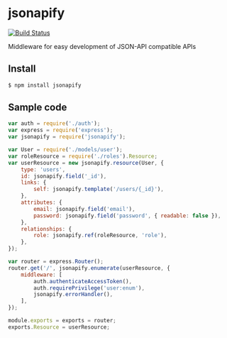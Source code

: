 # jsonapify

[![Build Status](https://travis-ci.org/alex94puchades/jsonapify.svg?branch=master)](https://travis-ci.org/alex94puchades/jsonapify)

Middleware for easy development of JSON-API compatible APIs

## Install

```bash
$ npm install jsonapify
```

## Sample code

```js
var auth = require('./auth');
var express = require('express');
var jsonapify = require('jsonapify');

var User = require('./models/user');
var roleResource = require('./roles').Resource;
var userResource = new jsonapify.resource(User, {
	type: 'users',
	id: jsonapify.field('_id'),
	links: {
		self: jsonapify.template('/users/{_id}'),
	},
	attributes: {
		email: jsonapify.field('email'),
		password: jsonapify.field('password', { readable: false }),
	},
	relationships: {
		role: jsonapify.ref(roleResource, 'role'),
	},
});

var router = express.Router();
router.get('/', jsonapify.enumerate(userResource, {
	middleware: [
		auth.authenticateAccessToken(),
		auth.requirePrivilege('user:enum'),
		jsonapify.errorHandler(),
	],
});

module.exports = exports = router;
exports.Resource = userResource;
```
